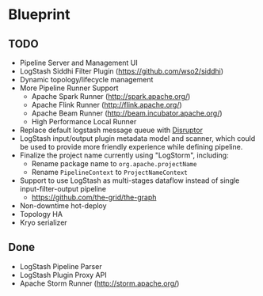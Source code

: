 Blueprint
=========

TODO
----
* Pipeline Server and Management UI
* LogStash Siddhi Filter Plugin (https://github.com/wso2/siddhi) 
* Dynamic topology/lifecycle management 
* More Pipeline Runner Support
    * Apache Spark Runner (http://spark.apache.org/)
    * Apache Flink Runner (http://flink.apache.org/)
    * Apache Beam Runner (http://beam.incubator.apache.org/)
    * High Performance Local Runner
* Replace default logstash message queue with [Disruptor](https://github.com/LMAX-Exchange/disruptor)
* LogStash input/output plugin metadata model and scanner, which could be used to provide more friendly experience while defining pipeline.
* Finalize the project name currently using "LogStorm", including:
    * Rename package name to `org.apache.projectName`
    * Rename `PipelineContext` to `ProjectNameContext`
* Support to use LogStash as multi-stages dataflow instead of single input-filter-output pipeline
    * https://github.com/the-grid/the-graph
* Non-downtime hot-deploy
* Topology HA
* Kryo serializer 

Done
----
* LogStash Pipeline Parser
* LogStash Plugin Proxy API
* Apache Storm Runner (http://storm.apache.org/)
